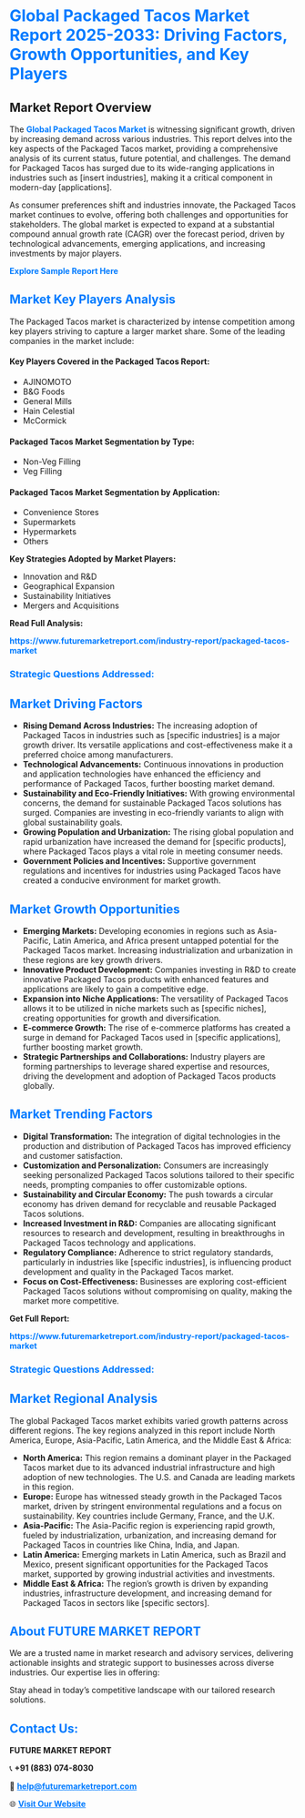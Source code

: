 <h1 style="color: #007BFF;">Global Packaged Tacos Market Report 2025-2033: Driving Factors, Growth Opportunities, and Key Players</h1>

<section id="overview">
<h2>Market Report Overview</h2>
<p>The <a href="https://www.futuremarketreport.com/industry-report/packaged-tacos-market" style="color: #007BFF; text-decoration: none;"><strong>Global Packaged Tacos Market</strong></a> is witnessing significant growth, driven by increasing demand across various industries. This report delves into the key aspects of the Packaged Tacos market, providing a comprehensive analysis of its current status, future potential, and challenges. The demand for Packaged Tacos has surged due to its wide-ranging applications in industries such as [insert industries], making it a critical component in modern-day [applications].</p>
<p>As consumer preferences shift and industries innovate, the Packaged Tacos market continues to evolve, offering both challenges and opportunities for stakeholders. The global market is expected to expand at a substantial compound annual growth rate (CAGR) over the forecast period, driven by technological advancements, emerging applications, and increasing investments by major players.</p>
</section>

<section id="overview">
<p><a href="https://www.futuremarketreport.com/request-sample/reportId=50851" style="color: #007BFF; text-decoration: none;"><strong>Explore Sample Report Here</strong></a></p>
</section>

<section id="key-players">
<h2 style="color: #007BFF;">Market Key Players Analysis</h2>
<p>The Packaged Tacos market is characterized by intense competition among key players striving to capture a larger market share. Some of the leading companies in the market include:</p>
<h4>Key Players Covered in the Packaged Tacos Report:</h4>
<ul><li>AJINOMOTO</li><li>B&amp;G Foods</li><li>General Mills</li><li>Hain Celestial</li><li>McCormick</li></ul>
<h4>Packaged Tacos Market Segmentation by Type:</h4>
<ul><li>Non-Veg Filling</li><li>Veg Filling</li></ul>

<h4>Packaged Tacos Market Segmentation by Application:</h4>
<ul><li>Convenience Stores</li><li>Supermarkets</li><li>Hypermarkets</li><li>Others</li></ul>
<p><strong>Key Strategies Adopted by Market Players:</strong></p>
<ul>
<li>Innovation and R&D</li>
<li>Geographical Expansion</li>
<li>Sustainability Initiatives</li>
<li>Mergers and Acquisitions</li>
</ul>
</section>

<section>
<p><strong>Read Full Analysis: </strong></p><a href="https://www.futuremarketreport.com/industry-report/packaged-tacos-market" style="color: #007BFF; text-decoration: none;"><strong>https://www.futuremarketreport.com/industry-report/packaged-tacos-market</strong></a>
<h3 style="color: #007BFF;">Strategic Questions Addressed:</h3>
</section>

<section id="driving-factors">
<h2 style="color: #007BFF;">Market Driving Factors</h2>
<ul>
<li><strong>Rising Demand Across Industries:</strong> The increasing adoption of Packaged Tacos in industries such as [specific industries] is a major growth driver. Its versatile applications and cost-effectiveness make it a preferred choice among manufacturers.</li>
<li><strong>Technological Advancements:</strong> Continuous innovations in production and application technologies have enhanced the efficiency and performance of Packaged Tacos, further boosting market demand.</li>
<li><strong>Sustainability and Eco-Friendly Initiatives:</strong> With growing environmental concerns, the demand for sustainable Packaged Tacos solutions has surged. Companies are investing in eco-friendly variants to align with global sustainability goals.</li>
<li><strong>Growing Population and Urbanization:</strong> The rising global population and rapid urbanization have increased the demand for [specific products], where Packaged Tacos plays a vital role in meeting consumer needs.</li>
<li><strong>Government Policies and Incentives:</strong> Supportive government regulations and incentives for industries using Packaged Tacos have created a conducive environment for market growth.</li>
</ul>
</section>

<section id="growth-opportunities">
<h2 style="color: #007BFF;">Market Growth Opportunities</h2>
<ul>
<li><strong>Emerging Markets:</strong> Developing economies in regions such as Asia-Pacific, Latin America, and Africa present untapped potential for the Packaged Tacos market. Increasing industrialization and urbanization in these regions are key growth drivers.</li>
<li><strong>Innovative Product Development:</strong> Companies investing in R&D to create innovative Packaged Tacos products with enhanced features and applications are likely to gain a competitive edge.</li>
<li><strong>Expansion into Niche Applications:</strong> The versatility of Packaged Tacos allows it to be utilized in niche markets such as [specific niches], creating opportunities for growth and diversification.</li>
<li><strong>E-commerce Growth:</strong> The rise of e-commerce platforms has created a surge in demand for Packaged Tacos used in [specific applications], further boosting market growth.</li>
<li><strong>Strategic Partnerships and Collaborations:</strong> Industry players are forming partnerships to leverage shared expertise and resources, driving the development and adoption of Packaged Tacos products globally.</li>
</ul>
</section>

<section id="trending-factors">
<h2 style="color: #007BFF;">Market Trending Factors</h2>
<ul>
<li><strong>Digital Transformation:</strong> The integration of digital technologies in the production and distribution of Packaged Tacos has improved efficiency and customer satisfaction.</li>
<li><strong>Customization and Personalization:</strong> Consumers are increasingly seeking personalized Packaged Tacos solutions tailored to their specific needs, prompting companies to offer customizable options.</li>
<li><strong>Sustainability and Circular Economy:</strong> The push towards a circular economy has driven demand for recyclable and reusable Packaged Tacos solutions.</li>
<li><strong>Increased Investment in R&D:</strong> Companies are allocating significant resources to research and development, resulting in breakthroughs in Packaged Tacos technology and applications.</li>
<li><strong>Regulatory Compliance:</strong> Adherence to strict regulatory standards, particularly in industries like [specific industries], is influencing product development and quality in the Packaged Tacos market.</li>
<li><strong>Focus on Cost-Effectiveness:</strong> Businesses are exploring cost-efficient Packaged Tacos solutions without compromising on quality, making the market more competitive.</li>
</ul>
</section>

<section>
<p><strong>Get Full Report: </strong></p><a href="https://www.futuremarketreport.com/industry-report/packaged-tacos-market" style="color: #007BFF; text-decoration: none;"><strong>https://www.futuremarketreport.com/industry-report/packaged-tacos-market</strong></a>
<h3 style="color: #007BFF;">Strategic Questions Addressed:</h3>
</section>


<section id="regional-analysis">
<h2 style="color: #007BFF;">Market Regional Analysis</h2>
<p>The global Packaged Tacos market exhibits varied growth patterns across different regions. The key regions analyzed in this report include North America, Europe, Asia-Pacific, Latin America, and the Middle East & Africa:</p>
<ul>
<li><strong>North America:</strong> This region remains a dominant player in the Packaged Tacos market due to its advanced industrial infrastructure and high adoption of new technologies. The U.S. and Canada are leading markets in this region.</li>
<li><strong>Europe:</strong> Europe has witnessed steady growth in the Packaged Tacos market, driven by stringent environmental regulations and a focus on sustainability. Key countries include Germany, France, and the U.K.</li>
<li><strong>Asia-Pacific:</strong> The Asia-Pacific region is experiencing rapid growth, fueled by industrialization, urbanization, and increasing demand for Packaged Tacos in countries like China, India, and Japan.</li>
<li><strong>Latin America:</strong> Emerging markets in Latin America, such as Brazil and Mexico, present significant opportunities for the Packaged Tacos market, supported by growing industrial activities and investments.</li>
<li><strong>Middle East & Africa:</strong> The region’s growth is driven by expanding industries, infrastructure development, and increasing demand for Packaged Tacos in sectors like [specific sectors].</li>
</ul>
</section>

<footer>
<h2 style="color: #007BFF;">About FUTURE MARKET REPORT</h2>
<p>We are a trusted name in market research and advisory services, delivering actionable insights and strategic support to businesses across diverse industries. Our expertise lies in offering:</p>

<p>Stay ahead in today’s competitive landscape with our tailored research solutions.</p>

<h2 style="color: #007BFF;">Contact Us:</h2>
<p><strong>FUTURE MARKET REPORT</strong></p>
<p>📞 <strong>+91 (883) 074-8030</strong></p>
<p>📧 <strong><a href="mailto:help@futuremarketreport.com" style="color: #007BFF;">help@futuremarketreport.com</a></strong></p>
<p>🌐 <strong><a href="https://www.futuremarketreport.com/" style="color: #007BFF;">Visit Our Website</a></strong></p>
</footer>